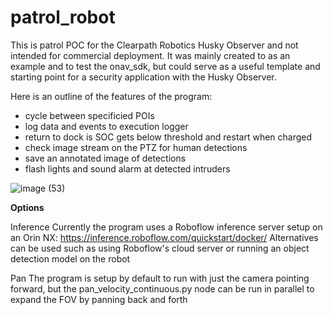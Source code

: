 # patrol_robot

This is patrol POC for the Clearpath Robotics Husky Observer and not intended for commercial deployment. It was mainly created to as an example and to test the onav_sdk, but could serve as a useful template and starting point for a security application with the Husky Observer. 

Here is an outline of the features of the program:
- cycle between specificied POIs
- log data and events to execution logger
- return to dock is SOC gets below threshold and restart when charged
- check image stream on the PTZ for human detections
- save an annotated image of detections
- flash lights and sound alarm at detected intruders

![image (53)](https://github.com/user-attachments/assets/54160a60-9311-4bc2-8ef1-fdf4700cff1b)

**Options**

Inference
Currently the program uses a Roboflow inference server setup on an Orin NX: https://inference.roboflow.com/quickstart/docker/
Alternatives can be used such as using Roboflow's cloud server or running an object detection model on the robot

Pan
The program is setup by default to run with just the camera pointing forward, but the pan_velocity_continuous.py node can be run in parallel to expand the FOV by panning back and forth


